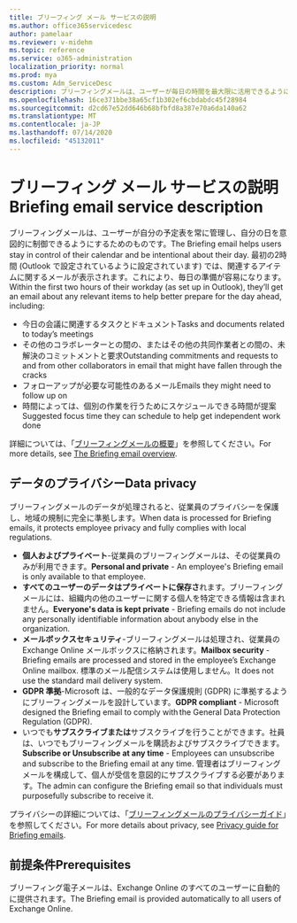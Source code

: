 ```yaml
---
title: ブリーフィング メール サービスの説明
ms.author: office365servicedesc
author: pamelaar
ms.reviewer: v-midehm
ms.topic: reference
ms.service: o365-administration
localization_priority: normal
ms.prod: mya
ms.custom: Adm_ServiceDesc
description: ブリーフィングメールは、ユーザーが毎日の時間を最大限に活用できるようにします。 さまざまな要素にまたがる機会を特定し、タイムリーな事前通知を提供します。
ms.openlocfilehash: 16ce371bbe38a65cf1b302ef6cbdabdc45f28984
ms.sourcegitcommit: d2cd67e52dd646b68bfbfd8a387e70a6da140a62
ms.translationtype: MT
ms.contentlocale: ja-JP
ms.lasthandoff: 07/14/2020
ms.locfileid: "45132011"
---
```

# <a name="briefing-email-service-description"></a><span data-ttu-id="4f037-104">ブリーフィング メール サービスの説明</span><span class="sxs-lookup"><span data-stu-id="4f037-104">Briefing email service description</span></span>

<span data-ttu-id="4f037-105">ブリーフィングメールは、ユーザーが自分の予定表を常に管理し、自分の日を意図的に制御できるようにするためのものです。</span><span class="sxs-lookup"><span data-stu-id="4f037-105">The Briefing email helps users stay in control of their calendar and be intentional about their day.</span></span> <span data-ttu-id="4f037-106">最初の2時間 (Outlook で設定されているように設定されています) では、関連するアイテムに関するメールが表示されます。これにより、毎日の準備が容易になります。</span><span class="sxs-lookup"><span data-stu-id="4f037-106">Within the first two hours of their workday (as set up in Outlook), they’ll get an email about any relevant items to help better prepare for the day ahead, including:</span></span>

* <span data-ttu-id="4f037-107">今日の会議に関連するタスクとドキュメント</span><span class="sxs-lookup"><span data-stu-id="4f037-107">Tasks and documents related to today’s meetings</span></span>
* <span data-ttu-id="4f037-108">その他のコラボレーターとの間の、またはその他の共同作業者との間の、未解決のコミットメントと要求</span><span class="sxs-lookup"><span data-stu-id="4f037-108">Outstanding commitments and requests to and from other collaborators in email that might have fallen through the cracks</span></span>
* <span data-ttu-id="4f037-109">フォローアップが必要な可能性のあるメール</span><span class="sxs-lookup"><span data-stu-id="4f037-109">Emails they might need to follow up on</span></span>
* <span data-ttu-id="4f037-110">時間によっては、個別の作業を行うためにスケジュールできる時間が提案</span><span class="sxs-lookup"><span data-stu-id="4f037-110">Suggested focus time they can schedule to help get independent work done</span></span>

<span data-ttu-id="4f037-111">詳細については、「[ブリーフィングメールの概要](https://docs.microsoft.com/Briefing/be-overview)」を参照してください。</span><span class="sxs-lookup"><span data-stu-id="4f037-111">For more details, see [The Briefing email overview](https://docs.microsoft.com/Briefing/be-overview).</span></span>

## <a name="data-privacy"></a><span data-ttu-id="4f037-112">データのプライバシー</span><span class="sxs-lookup"><span data-stu-id="4f037-112">Data privacy</span></span>

<span data-ttu-id="4f037-113">ブリーフィングメールのデータが処理されると、従業員のプライバシーを保護し、地域の規制に完全に準拠します。</span><span class="sxs-lookup"><span data-stu-id="4f037-113">When data is processed for Briefing emails, it protects employee privacy and fully complies with local regulations.</span></span>

* <span data-ttu-id="4f037-114">**個人およびプライベート**-従業員のブリーフィングメールは、その従業員のみが利用できます。</span><span class="sxs-lookup"><span data-stu-id="4f037-114">**Personal and private** - An employee's Briefing email is only available to that employee.</span></span>
* <span data-ttu-id="4f037-115">**すべてのユーザーのデータはプライベートに保存さ**れます。ブリーフィングメールには、組織内の他のユーザーに関する個人を特定できる情報は含まれません。</span><span class="sxs-lookup"><span data-stu-id="4f037-115">**Everyone's data is kept private** - Briefing emails do not include any personally identifiable information about anybody else in the organization.</span></span>
* <span data-ttu-id="4f037-116">**メールボックスセキュリティ**-ブリーフィングメールは処理され、従業員の Exchange Online メールボックスに格納されます。</span><span class="sxs-lookup"><span data-stu-id="4f037-116">**Mailbox security** - Briefing emails are processed and stored in the employee’s Exchange Online mailbox.</span></span> <span data-ttu-id="4f037-117">標準のメール配信システムは使用しません。</span><span class="sxs-lookup"><span data-stu-id="4f037-117">It does not use the standard mail delivery system.</span></span>
* <span data-ttu-id="4f037-118">**GDPR 準拠**-Microsoft は、一般的なデータ保護規則 (GDPR) に準拠するようにブリーフィングメールを設計しています。</span><span class="sxs-lookup"><span data-stu-id="4f037-118">**GDPR compliant** - Microsoft designed the Briefing email to comply with the General Data Protection Regulation (GDPR).</span></span>
* <span data-ttu-id="4f037-119">いつでも**サブスクライブまたは**サブスクライブを行うことができます。社員は、いつでもブリーフィングメールを購読およびサブスクライブできます。</span><span class="sxs-lookup"><span data-stu-id="4f037-119">**Subscribe or Unsubscribe at any time** - Employees can unsubscribe and subscribe to the Briefing email at any time.</span></span> <span data-ttu-id="4f037-120">管理者はブリーフィングメールを構成して、個人が受信を意図的にサブスクライブする必要があります。</span><span class="sxs-lookup"><span data-stu-id="4f037-120">The admin can configure the Briefing email so that individuals must purposefully subscribe to receive it.</span></span>

<span data-ttu-id="4f037-121">プライバシーの詳細については、「[ブリーフィングメールのプライバシーガイド](https://docs.microsoft.com/Briefing/be-privacy)」を参照してください。</span><span class="sxs-lookup"><span data-stu-id="4f037-121">For more details about privacy, see [Privacy guide for Briefing emails](https://docs.microsoft.com/Briefing/be-privacy).</span></span>

## <a name="prerequisites"></a><span data-ttu-id="4f037-122">前提条件</span><span class="sxs-lookup"><span data-stu-id="4f037-122">Prerequisites</span></span>

<span data-ttu-id="4f037-123">ブリーフィング電子メールは、Exchange Online のすべてのユーザーに自動的に提供されます。</span><span class="sxs-lookup"><span data-stu-id="4f037-123">The Briefing email is provided automatically to all users of Exchange Online.</span></span>